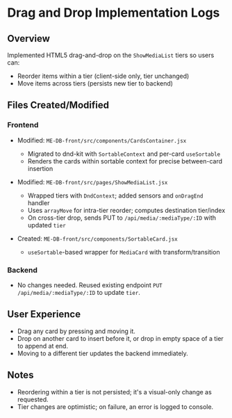 # Drag and Drop Implementation Logs

## Overview
Implemented HTML5 drag-and-drop on the `ShowMediaList` tiers so users can:
- Reorder items within a tier (client-side only, tier unchanged)
- Move items across tiers (persists new tier to backend)

## Files Created/Modified

### Frontend
- Modified: `ME-DB-front/src/components/CardsContainer.jsx`
  - Migrated to dnd-kit with `SortableContext` and per-card `useSortable`
  - Renders the cards within sortable context for precise between-card insertion

- Modified: `ME-DB-front/src/pages/ShowMediaList.jsx`
  - Wrapped tiers with `DndContext`; added sensors and `onDragEnd` handler
  - Uses `arrayMove` for intra-tier reorder; computes destination tier/index
  - On cross-tier drop, sends PUT to `/api/media/:mediaType/:ID` with updated `tier`

- Created: `ME-DB-front/src/components/SortableCard.jsx`
  - `useSortable`-based wrapper for `MediaCard` with transform/transition

### Backend
- No changes needed. Reused existing endpoint `PUT /api/media/:mediaType/:ID` to update `tier`.

## User Experience
- Drag any card by pressing and moving it.
- Drop on another card to insert before it, or drop in empty space of a tier to append at end.
- Moving to a different tier updates the backend immediately.

## Notes
- Reordering within a tier is not persisted; it's a visual-only change as requested.
- Tier changes are optimistic; on failure, an error is logged to console.


